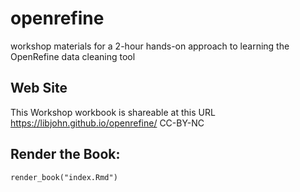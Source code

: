 # openrefine
workshop materials for a 2-hour hands-on approach to learning the OpenRefine data cleaning tool

## Web Site

This Workshop workbook is shareable at this URL https://libjohn.github.io/openrefine/  CC-BY-NC


## Render the Book:

`render_book("index.Rmd")`